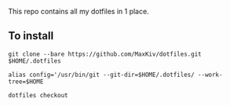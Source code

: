 This repo contains all my dotfiles in 1 place.

## To install

	git clone --bare https://github.com/MaxKiv/dotfiles.git $HOME/.dotfiles

	alias config='/usr/bin/git --git-dir=$HOME/.dotfiles/ --work-tree=$HOME

	dotfiles checkout


